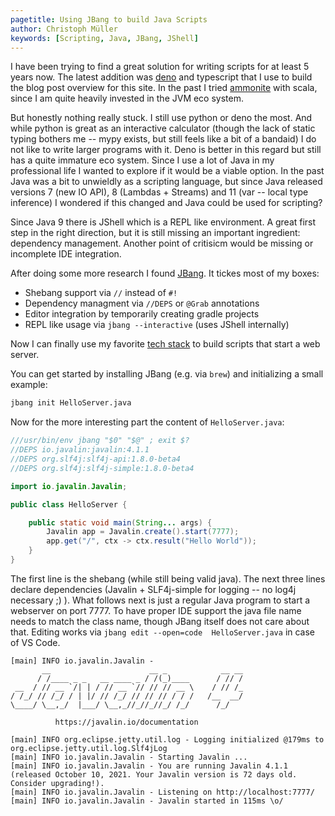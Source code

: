 ```yaml
---
pagetitle: Using JBang to build Java Scripts
author: Christoph Müller
keywords: [Scripting, Java, JBang, JShell]
---
```


I have been trying to find a great solution for writing scripts for at least 5 years now. The latest addition was [deno](https://deno.land/) and typescript that I use to build the blog post overview for this site. In the past I tried [ammonite](https://ammonite.io/) with scala, since I am quite heavily invested in the JVM eco system. 

But honestly nothing really stuck. I still use python or deno the most. And while python is great as an interactive calculator (though the lack of static typing bothers me -- mypy exists, but still feels like a bit of a bandaid) I do not like to write larger programs with it. Deno is better in this regard but still has a quite immature eco system. Since I use a lot of Java in my professional life I wanted to explore if it would be a viable option. In the past Java was a bit to unwieldly as a scripting language, but since Java released versions 7 (new IO API), 8 (Lambdas + Streams) and 11 (var -- local type inference) I wondered if this changed and Java could be used for scripting? 

Since Java 9 there is JShell which is a REPL like environment. A great first step in the right direction, but it is still missing an important ingredient: dependency management. Another point of critisicm would be missing or incomplete IDE integration.

After doing some more research I found [JBang](https://jbang.dev/). It tickes most of my boxes:

- Shebang support via `//` instead of `#!`
- Dependency managment via `//DEPS` or `@Grab` annotations
- Editor integration by temporarily creating gradle projects
- REPL like usage via `jbang --interactive` (uses JShell internally)

Now I can finally use my favorite [tech stack](./2020-12-30_my_favorite_tech_stack.html) to build scripts that start a web server.

You can get started by installing JBang (e.g. via `brew`) and initializing a small example:

```bash
jbang init HelloServer.java
```

Now for the more interesting part the content of `HelloServer.java`:

```java
///usr/bin/env jbang "$0" "$@" ; exit $?
//DEPS io.javalin:javalin:4.1.1
//DEPS org.slf4j:slf4j-api:1.8.0-beta4
//DEPS org.slf4j:slf4j-simple:1.8.0-beta4

import io.javalin.Javalin;

public class HelloServer {

    public static void main(String... args) {
        Javalin app = Javalin.create().start(7777);
        app.get("/", ctx -> ctx.result("Hello World"));
    }
}
```

The first line is the shebang (while still being valid java). The next three lines declare dependencies (Javalin + SLF4j-simple for logging -- no log4j necessary ;) ). What follows next is just a regular Java program to start a webserver on port 7777. To have proper IDE support the java file name needs to match the class name, though JBang itself does not care about that. Editing works via `jbang edit --open=code  HelloServer.java` in case of VS Code.

```
[main] INFO io.javalin.Javalin -
       __                      __ _            __ __
      / /____ _ _   __ ____ _ / /(_)____      / // /
 __  / // __ `/| | / // __ `// // // __ \    / // /_
/ /_/ // /_/ / | |/ // /_/ // // // / / /   /__  __/
\____/ \__,_/  |___/ \__,_//_//_//_/ /_/      /_/

          https://javalin.io/documentation

[main] INFO org.eclipse.jetty.util.log - Logging initialized @179ms to org.eclipse.jetty.util.log.Slf4jLog
[main] INFO io.javalin.Javalin - Starting Javalin ...
[main] INFO io.javalin.Javalin - You are running Javalin 4.1.1 (released October 10, 2021. Your Javalin version is 72 days old. Consider upgrading!).
[main] INFO io.javalin.Javalin - Listening on http://localhost:7777/
[main] INFO io.javalin.Javalin - Javalin started in 115ms \o/
```

